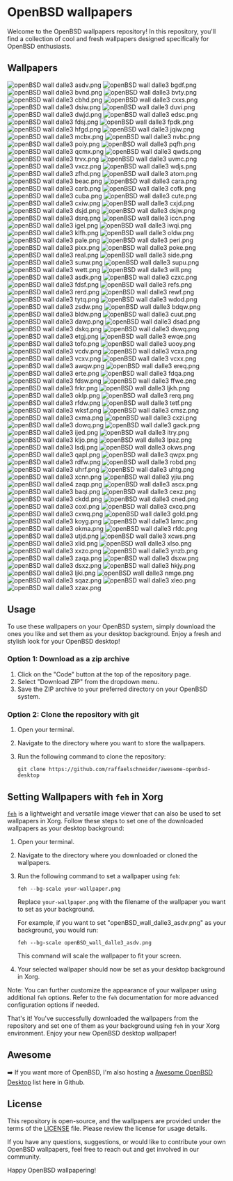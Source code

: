 # OpenBSD wallpapers

Welcome to the OpenBSD wallpapers repository! In this repository, you'll find a collection of cool and fresh wallpapers designed specifically for OpenBSD enthusiasts.

## Wallpapers

![openBSD wall dalle3 asdv.png](dall-e3/openBSD_wall_dalle3_asdv.png)
![openBSD wall dalle3 bgdf.png](dall-e3/openBSD_wall_dalle3_bgdf.png)
![openBSD wall dalle3 bvnd.png](dall-e3/openBSD_wall_dalle3_bvnd.png)
![openBSD wall dalle3 bvty.png](dall-e3/openBSD_wall_dalle3_bvty.png)
![openBSD wall dalle3 cbhd.png](dall-e3/openBSD_wall_dalle3_cbhd.png)
![openBSD wall dalle3 cxxs.png](dall-e3/openBSD_wall_dalle3_cxxs.png)
![openBSD wall dalle3 dsiw.png](dall-e3/openBSD_wall_dalle3_dsiw.png)
![openBSD wall dalle3 duvi.png](dall-e3/openBSD_wall_dalle3_duvi.png)
![openBSD wall dalle3 dwjd.png](dall-e3/openBSD_wall_dalle3_dwjd.png)
![openBSD wall dalle3 edsc.png](dall-e3/openBSD_wall_dalle3_edsc.png)
![openBSD wall dalle3 fdsj.png](dall-e3/openBSD_wall_dalle3_fdsj.png)
![openBSD wall dalle3 fpdk.png](dall-e3/openBSD_wall_dalle3_fpdk.png)
![openBSD wall dalle3 hfgd.png](dall-e3/openBSD_wall_dalle3_hfgd.png)
![openBSD wall dalle3 jqiw.png](dall-e3/openBSD_wall_dalle3_jqiw.png)
![openBSD wall dalle3 mcbx.png](dall-e3/openBSD_wall_dalle3_mcbx.png)
![openBSD wall dalle3 nvbc.png](dall-e3/openBSD_wall_dalle3_nvbc.png)
![openBSD wall dalle3 poiy.png](dall-e3/openBSD_wall_dalle3_poiy.png)
![openBSD wall dalle3 pqfh.png](dall-e3/openBSD_wall_dalle3_pqfh.png)
![openBSD wall dalle3 qcmx.png](dall-e3/openBSD_wall_dalle3_qcmx.png)
![openBSD wall dalle3 qwds.png](dall-e3/openBSD_wall_dalle3_qwds.png)
![openBSD wall dalle3 trvx.png](dall-e3/openBSD_wall_dalle3_trvx.png)
![openBSD wall dalle3 uvmc.png](dall-e3/openBSD_wall_dalle3_uvmc.png)
![openBSD wall dalle3 vxcz.png](dall-e3/openBSD_wall_dalle3_vxcz.png)
![openBSD wall dalle3 wdjs.png](dall-e3/openBSD_wall_dalle3_wdjs.png)
![openBSD wall dalle3 zfhd.png](dall-e3/openBSD_wall_dalle3_zfhd.png)
![openBSD wall dalle3 atom.png](dall-e3/openBSD_wall_dalle3_atom.png)
![openBSD wall dalle3 beac.png](dall-e3/openBSD_wall_dalle3_beac.png)
![openBSD wall dalle3 cara.png](dall-e3/openBSD_wall_dalle3_cara.png)
![openBSD wall dalle3 carb.png](dall-e3/openBSD_wall_dalle3_carb.png)
![openBSD wall dalle3 cofk.png](dall-e3/openBSD_wall_dalle3_cofk.png)
![openBSD wall dalle3 cuba.png](dall-e3/openBSD_wall_dalle3_cuba.png)
![openBSD wall dalle3 cute.png](dall-e3/openBSD_wall_dalle3_cute.png)
![openBSD wall dalle3 cxiw.png](dall-e3/openBSD_wall_dalle3_cxiw.png)
![openBSD wall dalle3 cxjd.png](dall-e3/openBSD_wall_dalle3_cxjd.png)
![openBSD wall dalle3 dsjd.png](dall-e3/openBSD_wall_dalle3_dsjd.png)
![openBSD wall dalle3 dsjw.png](dall-e3/openBSD_wall_dalle3_dsjw.png)
![openBSD wall dalle3 dsrq.png](dall-e3/openBSD_wall_dalle3_dsrq.png)
![openBSD wall dalle3 iccn.png](dall-e3/openBSD_wall_dalle3_iccn.png)
![openBSD wall dalle3 igel.png](dall-e3/openBSD_wall_dalle3_igel.png)
![openBSD wall dalle3 iwqi.png](dall-e3/openBSD_wall_dalle3_iwqi.png)
![openBSD wall dalle3 klfh.png](dall-e3/openBSD_wall_dalle3_klfh.png)
![openBSD wall dalle3 oldw.png](dall-e3/openBSD_wall_dalle3_oldw.png)
![openBSD wall dalle3 pale.png](dall-e3/openBSD_wall_dalle3_pale.png)
![openBSD wall dalle3 peri.png](dall-e3/openBSD_wall_dalle3_peri.png)
![openBSD wall dalle3 pixx.png](dall-e3/openBSD_wall_dalle3_pixx.png)
![openBSD wall dalle3 poke.png](dall-e3/openBSD_wall_dalle3_poke.png)
![openBSD wall dalle3 real.png](dall-e3/openBSD_wall_dalle3_real.png)
![openBSD wall dalle3 side.png](dall-e3/openBSD_wall_dalle3_side.png)
![openBSD wall dalle3 sunw.png](dall-e3/openBSD_wall_dalle3_sunw.png)
![openBSD wall dalle3 supu.png](dall-e3/openBSD_wall_dalle3_supu.png)
![openBSD wall dalle3 wett.png](dall-e3/openBSD_wall_dalle3_wett.png)
![openBSD wall dalle3 will.png](dall-e3/openBSD_wall_dalle3_will.png)
![openBSD wall dalle3 asdk.png](dall-e3/openBSD_wall_dalle3_asdk.png)
![openBSD wall dalle3 czxc.png](dall-e3/openBSD_wall_dalle3_czxc.png)
![openBSD wall dalle3 fdsf.png](dall-e3/openBSD_wall_dalle3_fdsf.png)
![openBSD wall dalle3 refs.png](dall-e3/openBSD_wall_dalle3_refs.png)
![openBSD wall dalle3 rerd.png](dall-e3/openBSD_wall_dalle3_rerd.png)
![openBSD wall dalle3 rewf.png](dall-e3/openBSD_wall_dalle3_rewf.png)
![openBSD wall dalle3 tytq.png](dall-e3/openBSD_wall_dalle3_tytq.png)
![openBSD wall dalle3 wdod.png](dall-e3/openBSD_wall_dalle3_wdod.png)
![openBSD wall dalle3 zsdw.png](dall-e3/openBSD_wall_dalle3_zsdw.png)
![openBSD wall dalle3 bdqw.png](dall-e3/openBSD_wall_dalle3_bdqw.png)
![openBSD wall dalle3 bldw.png](dall-e3/openBSD_wall_dalle3_bldw.png)
![openBSD wall dalle3 cuut.png](dall-e3/openBSD_wall_dalle3_cuut.png)
![openBSD wall dalle3 dawp.png](dall-e3/openBSD_wall_dalle3_dawp.png)
![openBSD wall dalle3 dsad.png](dall-e3/openBSD_wall_dalle3_dsad.png)
![openBSD wall dalle3 dskq.png](dall-e3/openBSD_wall_dalle3_dskq.png)
![openBSD wall dalle3 dswq.png](dall-e3/openBSD_wall_dalle3_dswq.png)
![openBSD wall dalle3 etgj.png](dall-e3/openBSD_wall_dalle3_etgj.png)
![openBSD wall dalle3 ewqe.png](dall-e3/openBSD_wall_dalle3_ewqe.png)
![openBSD wall dalle3 tofo.png](dall-e3/openBSD_wall_dalle3_tofo.png)
![openBSD wall dalle3 uooy.png](dall-e3/openBSD_wall_dalle3_uooy.png)
![openBSD wall dalle3 vcdv.png](dall-e3/openBSD_wall_dalle3_vcdv.png)
![openBSD wall dalle3 vcxa.png](dall-e3/openBSD_wall_dalle3_vcxa.png)
![openBSD wall dalle3 vcxv.png](dall-e3/openBSD_wall_dalle3_vcxv.png)
![openBSD wall dalle3 vcxx.png](dall-e3/openBSD_wall_dalle3_vcxx.png)
![openBSD wall dalle3 awqw.png](dall-e3/openBSD_wall_dalle3_awqw.png)
![openBSD wall dalle3 ereq.png](dall-e3/openBSD_wall_dalle3_ereq.png)
![openBSD wall dalle3 erte.png](dall-e3/openBSD_wall_dalle3_erte.png)
![openBSD wall dalle3 fdqa.png](dall-e3/openBSD_wall_dalle3_fdqa.png)
![openBSD wall dalle3 fdsw.png](dall-e3/openBSD_wall_dalle3_fdsw.png)
![openBSD wall dalle3 ffwe.png](dall-e3/openBSD_wall_dalle3_ffwe.png)
![openBSD wall dalle3 frkr.png](dall-e3/openBSD_wall_dalle3_frkr.png)
![openBSD wall dalle3 ljkh.png](dall-e3/openBSD_wall_dalle3_ljkh.png)
![openBSD wall dalle3 oklp.png](dall-e3/openBSD_wall_dalle3_oklp.png)
![openBSD wall dalle3 rerq.png](dall-e3/openBSD_wall_dalle3_rerq.png)
![openBSD wall dalle3 rfdw.png](dall-e3/openBSD_wall_dalle3_rfdw.png)
![openBSD wall dalle3 tetf.png](dall-e3/openBSD_wall_dalle3_tetf.png)
![openBSD wall dalle3 wksf.png](dall-e3/openBSD_wall_dalle3_wksf.png)
![openBSD wall dalle3 cmsz.png](dall-e3/openBSD_wall_dalle3_cmsz.png)
![openBSD wall dalle3 cxma.png](dall-e3/openBSD_wall_dalle3_cxma.png)
![openBSD wall dalle3 cxzi.png](dall-e3/openBSD_wall_dalle3_cxzi.png)
![openBSD wall dalle3 dowq.png](dall-e3/openBSD_wall_dalle3_dowq.png)
![openBSD wall dalle3 gack.png](dall-e3/openBSD_wall_dalle3_gack.png)
![openBSD wall dalle3 ijed.png](dall-e3/openBSD_wall_dalle3_ijed.png)
![openBSD wall dalle3 itry.png](dall-e3/openBSD_wall_dalle3_itry.png)
![openBSD wall dalle3 kljo.png](dall-e3/openBSD_wall_dalle3_kljo.png)
![openBSD wall dalle3 lpaz.png](dall-e3/openBSD_wall_dalle3_lpaz.png)
![openBSD wall dalle3 lsdj.png](dall-e3/openBSD_wall_dalle3_lsdj.png)
![openBSD wall dalle3 okws.png](dall-e3/openBSD_wall_dalle3_okws.png)
![openBSD wall dalle3 qapl.png](dall-e3/openBSD_wall_dalle3_qapl.png)
![openBSD wall dalle3 qwpx.png](dall-e3/openBSD_wall_dalle3_qwpx.png)
![openBSD wall dalle3 rdfw.png](dall-e3/openBSD_wall_dalle3_rdfw.png)
![openBSD wall dalle3 robd.png](dall-e3/openBSD_wall_dalle3_robd.png)
![openBSD wall dalle3 uhrf.png](dall-e3/openBSD_wall_dalle3_uhrf.png)
![openBSD wall dalle3 uhtg.png](dall-e3/openBSD_wall_dalle3_uhtg.png)
![openBSD wall dalle3 xcnn.png](dall-e3/openBSD_wall_dalle3_xcnn.png)
![openBSD wall dalle3 yjiu.png](dall-e3/openBSD_wall_dalle3_yjiu.png)
![openBSD wall dalle4 zaqp.png](dall-e3/openBSD_wall_dalle3_zaqp.png)
![openBSD wall dalle3 ascx.png](dall-e3/openBSD_wall_dalle3_ascx.png)
![openBSD wall dalle3 baqi.png](dall-e3/openBSD_wall_dalle3_baqi.png)
![openBSD wall dalle3 cexz.png](dall-e3/openBSD_wall_dalle3_cexz.png)
![openBSD wall dalle3 ckdd.png](dall-e3/openBSD_wall_dalle3_ckdd.png)
![openBSD wall dalle3 cned.png](dall-e3/openBSD_wall_dalle3_cned.png)
![openBSD wall dalle3 coxl.png](dall-e3/openBSD_wall_dalle3_coxl.png)
![openBSD wall dalle3 cxcq.png](dall-e3/openBSD_wall_dalle3_cxcq.png)
![openBSD wall dalle3 cxwq.png](dall-e3/openBSD_wall_dalle3_cxwq.png)
![openBSD wall dalle3 gold.png](dall-e3/openBSD_wall_dalle3_gold.png)
![openBSD wall dalle3 koyg.png](dall-e3/openBSD_wall_dalle3_koyg.png)
![openBSD wall dalle3 lamc.png](dall-e3/openBSD_wall_dalle3_lamc.png)
![openBSD wall dalle3 okma.png](dall-e3/openBSD_wall_dalle3_okma.png)
![openBSD wall dalle3 rfdc.png](dall-e3/openBSD_wall_dalle3_rfdc.png)
![openBSD wall dalle3 utjd.png](dall-e3/openBSD_wall_dalle3_utjd.png)
![openBSD wall dalle3 xcws.png](dall-e3/openBSD_wall_dalle3_xcws.png)
![openBSD wall dalle3 xlid.png](dall-e3/openBSD_wall_dalle3_xlid.png)
![openBSD wall dalle3 xlso.png](dall-e3/openBSD_wall_dalle3_xlso.png)
![openBSD wall dalle3 xxzo.png](dall-e3/openBSD_wall_dalle3_xxzo.png)
![openBSD wall dalle3 ynzb.png](dall-e3/openBSD_wall_dalle3_ynzb.png)
![openBSD wall dalle3 zaqa.png](dall-e3/openBSD_wall_dalle3_zaqa.png)
![openBSD wall dalle3 dsxw.png](dall-e3/openBSD_wall_dalle3_dsxw.png)
![openBSD wall dalle3 dsxz.png](dall-e3/openBSD_wall_dalle3_dsxz.png)
![openBSD wall dalle3 hkjy.png](dall-e3/openBSD_wall_dalle3_hkjy.png)
![openBSD wall dalle3 ljki.png](dall-e3/openBSD_wall_dalle3_ljki.png)
![openBSD wall dalle3 nmge.png](dall-e3/openBSD_wall_dalle3_nmge.png)
![openBSD wall dalle3 sqaz.png](dall-e3/openBSD_wall_dalle3_sqaz.png)
![openBSD wall dalle3 xleo.png](dall-e3/openBSD_wall_dalle3_xleo.png)
![openBSD wall dalle3 xzax.png](dall-e3/openBSD_wall_dalle3_xzax.png)


## Usage

To use these wallpapers on your OpenBSD system, simply download the ones you like and set them as your desktop background. Enjoy a fresh and stylish look for your OpenBSD desktop!

### Option 1: Download as a zip archive

1. Click on the "Code" button at the top of the repository page.
2. Select "Download ZIP" from the dropdown menu.
3. Save the ZIP archive to your preferred directory on your OpenBSD system.

### Option 2: Clone the repository with git

1. Open your terminal.
2. Navigate to the directory where you want to store the wallpapers.
3. Run the following command to clone the repository:

   ```shell
   git clone https://github.com/raffaelschneider/awesome-openbsd-desktop
   ```

## Setting Wallpapers with `feh` in Xorg

[`feh`](https://feh.finalrewind.org/) is a lightweight and versatile image viewer that can also be used to set wallpapers in Xorg. Follow these steps to set one of the downloaded wallpapers as your desktop background:

1. Open your terminal.

2. Navigate to the directory where you downloaded or cloned the wallpapers.

3. Run the following command to set a wallpaper using `feh`:

   ```shell
   feh --bg-scale your-wallpaper.png
   ```

   Replace `your-wallpaper.png` with the filename of the wallpaper you want to set as your background.

   For example, if you want to set "openBSD_wall_dalle3_asdv.png" as your background, you would run:

   ```shell
   feh --bg-scale openBSD_wall_dalle3_asdv.png
   ```

   This command will scale the wallpaper to fit your screen.

4. Your selected wallpaper should now be set as your desktop background in Xorg.

Note: You can further customize the appearance of your wallpaper using additional `feh` options. Refer to the `feh` documentation for more advanced configuration options if needed.

That's it! You've successfully downloaded the wallpapers from the repository and set one of them as your background using `feh` in your Xorg environment. Enjoy your new OpenBSD desktop wallpaper!

## Awesome

➡️ If you want more of OpenBSD, I'm also hosting a [Awesome OpenBSD Desktop](https://github.com/raffaelschneider/awesome-openbsd-desktop) list here in Github.

## License

This repository is open-source, and the wallpapers are provided under the terms of the [LICENSE](LICENSE) file. Please review the license for usage details.

If you have any questions, suggestions, or would like to contribute your own OpenBSD wallpapers, feel free to reach out and get involved in our community.

Happy OpenBSD wallpapering!

